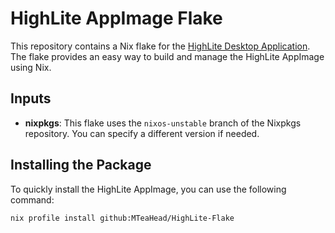 
# HighLite AppImage Flake

This repository contains a Nix flake for the [HighLite Desktop Application](https://github.com/Highl1te/HighliteDesktop). The flake provides an easy way to build and manage the HighLite AppImage using Nix.


## Inputs

- **nixpkgs**: This flake uses the `nixos-unstable` branch of the Nixpkgs repository. You can specify a different version if needed.

## Installing the Package

To quickly install the HighLite AppImage, you can use the following command:

```bash
nix profile install github:MTeaHead/HighLite-Flake
